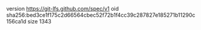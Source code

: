 version https://git-lfs.github.com/spec/v1
oid sha256:bed3ce1f175c2d66564cbec52f72b1f4cc39c287827e185271b11290c156ca1d
size 1343
